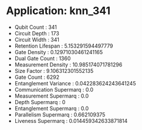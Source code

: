 # Application: knn_341
- Qubit Count : 341
- Circuit Depth : 173
- Circuit Width : 341
- Retention Lifespan : 5.153291594497779
- Gate Density : 0.12971030461241165
- Dual Gate Count : 1360
- Measurement Density : 10.985174071781296
- Size Factor : 9.106312301552135
- Gate Count : 6292
- Entanglement Variance : 0.042283624243641245
- Communication Supermarq : 0.0
- Measurement Supermarq : 0.0
- Depth Supermarq : 0
- Entanglement Supermarq : 0.0
- Parallelism Supermarq : 0.662109375
- Liveness Supermarq : 0.014459342633871814
